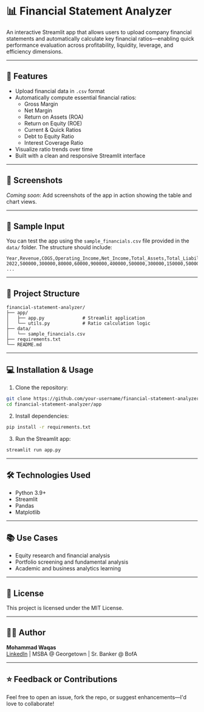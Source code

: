 
# 📊 Financial Statement Analyzer

An interactive Streamlit app that allows users to upload company financial statements and automatically calculate key financial ratios—enabling quick performance evaluation across profitability, liquidity, leverage, and efficiency dimensions.

---

## 🚀 Features

- Upload financial data in `.csv` format
- Automatically compute essential financial ratios:
  - Gross Margin
  - Net Margin
  - Return on Assets (ROA)
  - Return on Equity (ROE)
  - Current & Quick Ratios
  - Debt to Equity Ratio
  - Interest Coverage Ratio
- Visualize ratio trends over time
- Built with a clean and responsive Streamlit interface

---

## 📸 Screenshots

*Coming soon*: Add screenshots of the app in action showing the table and chart views.

---

## 🧪 Sample Input

You can test the app using the `sample_financials.csv` file provided in the `data/` folder. The structure should include:

```csv
Year,Revenue,COGS,Operating_Income,Net_Income,Total_Assets,Total_Liabilities,Shareholders_Equity,Current_Assets,Current_Liabilities,Inventory,Interest_Expense
2022,500000,300000,80000,60000,900000,400000,500000,300000,150000,50000,10000
...
```

---

## 📁 Project Structure

```
financial-statement-analyzer/
├── app/
│   ├── app.py              # Streamlit application
│   └── utils.py            # Ratio calculation logic
├── data/
│   └── sample_financials.csv
├── requirements.txt
└── README.md
```

---

## 💻 Installation & Usage

1. Clone the repository:
```bash
git clone https://github.com/your-username/financial-statement-analyzer.git
cd financial-statement-analyzer/app
```

2. Install dependencies:
```bash
pip install -r requirements.txt
```

3. Run the Streamlit app:
```bash
streamlit run app.py
```

---

## 🛠 Technologies Used

- Python 3.9+
- Streamlit
- Pandas
- Matplotlib

---

## 📚 Use Cases

- Equity research and financial analysis
- Portfolio screening and fundamental analysis
- Academic and business analytics learning

---

## 📜 License

This project is licensed under the MIT License.

---

## 🙋‍♂️ Author

**Mohammad Waqas**  
[LinkedIn](https://www.linkedin.com/in/mohammad-waqas-29972959/) | MSBA @ Georgetown | Sr. Banker @ BofA

---

## ⭐️ Feedback or Contributions

Feel free to open an issue, fork the repo, or suggest enhancements—I'd love to collaborate!
